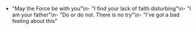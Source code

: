 - "May the Force be with you"\n- "I find your lack of faith disturbing"\n- "I am your father"\n- "Do or do not. There is no try"\n- "I\'ve got a bad feeling about this"
